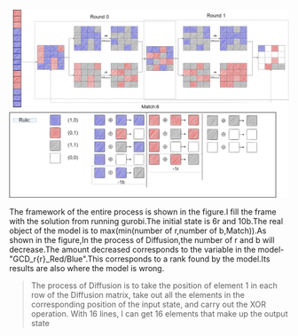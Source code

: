 ![img](demo.jpg)

The framework of the entire process is shown in the figure.I fill the frame with the solution from running gurobi.The initial state is 6r and 10b.The real object of the model is to max(min(number of r,number of b,Match)).As shown in the figure,In the process of Diffusion,the number of r and b will decrease.The amount decreased corresponds to the variable in the model-"GCD_r{r}_Red/Blue".This corresponds to a rank found by the model.Its results are also where the model is wrong.

>  The process of Diffusion is to take the position of element 1 in each row of the Diffusion matrix, take out all the elements in the corresponding position of the input state, and carry out the XOR operation. With 16 lines, I can get 16 elements that make up the output state

